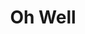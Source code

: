 ---
layout: item
title: Oh Well
description: Black text on white background.
image: partsInside_Scan07.jpg
tags:
- text
ID: parts-inside
---
